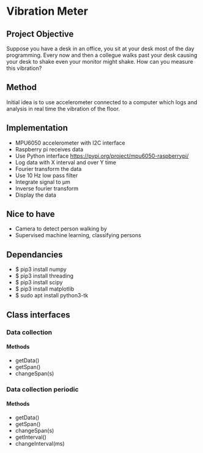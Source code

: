 # Vibration Meter
## Project Objective
Suppose you have a desk in an office, you sit at your desk most of the day programming. Every now and then a collegue walks past your desk causing your desk to shake even your monitor might shake. How can you measure this vibration?
## Method
Initial idea is to use accelerometer connected to a computer which logs and analysis in real time the vibration of the floor.
## Implementation
- MPU6050 accelerometer with I2C interface
- Raspberry pi receives data
- Use Python interface https://pypi.org/project/mpu6050-raspberrypi/
- Log data with X interval and over Y time
- Fourier transform the data
- Use 10 Hz low pass filter
- Integrate signal to µm
- Inverse fourier transform
- Display the data

## Nice to have
- Camera to detect person walking by
- Supervised machine learning, classifying persons

## Dependancies
- $ pip3 install numpy
- $ pip3 install threading
- $ pip3 install scipy
- $ pip3 install matplotlib
- $ sudo apt install python3-tk

## Class interfaces
### Data collection
#### Methods

- getData()
- getSpan()
- changeSpan(s)

### Data collection periodic
#### Methods

- getData()
- getSpan()
- changeSpan(s)
- getInterval()
- changeInterval(ms)